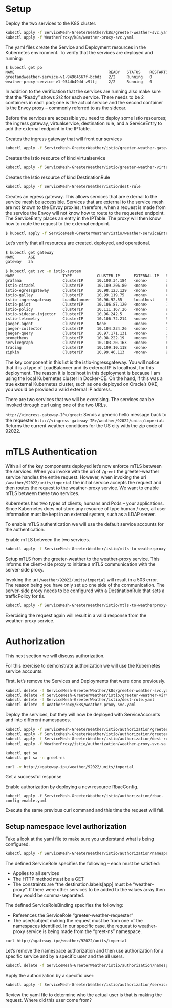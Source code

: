 # Setup

Deploy the two services to the K8S cluster.

```bash
kubectl apply -f ServiceMesh-GreeterWeather/k8s/greeter-weather-svc.yaml
kubectl apply -f WeatherProxy/k8s/weather-proxy-svc.yaml
```

The yaml files create the Service and Deployment resources in the Kubernetes environment. To verify that the services are deployed and running:

```bash
$ kubectl get po
NAME                                         READY   STATUS    RESTARTS   AGE
greetandweather-service-v1-94964667f-bcbdz   2/2     Running   0          3h6m
weather-proxy-service-v1-954db49dd-z9ltj     2/2     Running   0          3h5m
```

In addition to the verification that the services are running also make sure that the “Ready” shows 2/2 for each service. There needs to be 2 containers in each pod; one is the actual service and the second container is the Envoy proxy – commonly referred to as the sidecar.

Before the services are accessible you need to deploy some Istio resources; the ingress gateway, virtualservice, destination rule, and a ServiceEntry to add the external endpoint in the IPTable.

Creates the ingress gateway that will front our services

```bash
kubectl apply -f ServiceMesh-GreeterWeather/istio/greeter-weather-gateway.yaml
```

Creates the Istio resource of kind virtualservice

```bash
kubectl apply -f ServiceMesh-GreeterWeather/istio/greeter-weather-virtualservice.yaml
```

Creates the Istio resource of kind DestinationRule

```bash
kubectl apply -f ServiceMesh-GreeterWeather/istio/dest-rule
```

Creates an egress gateway. This allows services that are external to the service mesh be accessible. Services that are external to the service mesh are not known to the Envoy proxies; therefore, when a request is made from the service the Envoy will not know how to route to the requested endpoint. The ServiceEntry places an entry in the IPTable. The proxy will then know how to route the request to the external endpoint.

```bash
$ kubectl apply -f ServiceMesh-GreeterWeather/istio/weather-serviceEntry.yaml
```

Let’s verify that all resources are created, deployed, and operational.

```bash
$ kubectl get gateway
NAME      AGE
gateway   3h

$ kubectl get svc -n istio-system
NAME                     TYPE           CLUSTER-IP      EXTERNAL-IP   PORT(S)
grafana                  ClusterIP      10.100.34.184   <none>        3000/TCP
istio-citadel            ClusterIP      10.109.206.80   <none>        8060/TCP,9093/TCP
istio-egressgateway      ClusterIP      10.98.123.129   <none>        80/TCP,443/TCP
istio-galley             ClusterIP      10.99.119.75    <none>        443/TCP,9093/TCP
istio-ingressgateway     LoadBalancer   10.96.92.55     localhost     80:31380/TCP,443:31390/TCP,31400:31400/TCP,15011:31112/TCP,8060:32671/TCP,853:32565/TCP,15030:32584/TCP,15031:30500/TCP   3h34m
istio-pilot              ClusterIP      10.106.87.120   <none>        15010/TCP,15011/TCP,8080/TCP,9093/TCP
istio-policy             ClusterIP      10.111.167.26   <none>        9091/TCP,15004/TCP,9093/TCP
istio-sidecar-injector   ClusterIP      10.96.242.5     <none>        443/TCP
istio-telemetry          ClusterIP      10.106.72.214   <none>        9091/TCP,15004/TCP,9093/TCP,42422/TCP
jaeger-agent             ClusterIP      None            <none>        5775/UDP,6831/UDP,6832/UDP
jaeger-collector         ClusterIP      10.104.234.26   <none>        14267/TCP,14268/TCP
jaeger-query             ClusterIP      10.97.171.131   <none>        16686/TCP
prometheus               ClusterIP      10.98.222.19    <none>        9090/TCP
servicegraph             ClusterIP      10.103.20.163   <none>        8088/TCP
tracing                  ClusterIP      10.109.10.118   <none>        80/TCP
zipkin                   ClusterIP      10.99.46.113    <none>        9411/TCP
```

The key component in this list is the istio-ingressgateway. You will notice that it is a type of LoadBalancer and its external IP is localhost, for this deployment. The reason it is localhost in this deployment is because I am using the local Kubernetes cluster in Docker-CE. On the hand, if this was a true external Kubernetes cluster, such as one deployed on Oracle’s OKE, you would be provided a valid external IP address.

There are two services that we will be exercising. The services can be invoked through curl using one of the two URLs.

`http://<ingress-gateway-IP>/greet`: Sends a generic hello message back to the requester
`http://<ingress-gateway-IP>/weather/92022/units/imperial`: Returns the current weather conditions for the US city with the zip code of 92022.

# mTLS Authentication

With all of the key components deployed let’s now enforce mTLS between the services. When you invoke with the uri of `/greet` the greeter-weather service handles the entire request. However, when invoking the uri `/weather/92022/units/imperial` the initial service accepts the request and then routes the request to the weather-proxy service. We want to enable mTLS between these two services.

Kubernetes has two types of clients; humans and Pods – your applications. Since Kubernetes does not store any resource of type human / user, all user information must be kept in an external system, such as a LDAP server.

To enable mTLS authentication we will use the default service accounts for the authentication.

Enable mTLS between the two services.

```bash
kubectl apply -f ServiceMesh-GreeterWeather/istio/mtls-to-weatherproxy.yaml
```

Setup mTLS from the greeter-weather to the weather-proxy service. This informs the client-side proxy to initiate a mTLS communication with the server-side proxy.

Invoking the uri `/weather/92022/units/imperial` will result in a 503 error. The reason being you have only set up one side of the communication. The server-side proxy needs to be configured with a DestinationRule that sets a trafficPolicy for tls.

```bash
kubectl apply -f ServiceMesh-GreeterWeather/istio/mtls-to-weatherproxy-destrule.yaml
```

Exercising the request again will result in a valid response from the weather-proxy service.

# Authorization

This next section we will discuss authorization.

For this exercise to demonstrate authorization we will use the Kubernetes service accounts.

First, let’s remove the Services and Deployments that were done previously.

```bash
kubectl delete -f ServiceMesh-GreeterWeather/k8s/greeter-weather-svc.yaml
kubectl delete -f ServiceMesh-GreeterWeather/istio/greeter-weather-virtualservice.yaml
kubectl delete -f ServiceMesh-GreeterWeather/istio/dest-rule.yaml
kubectl delete -f WeatherProxy/k8s/weather-proxy-svc.yaml
```

Deploy the services, but they will now be deployed with ServiceAccounts and into different namespaces.

```bash
kubectl apply -f ServiceMesh-GreeterWeather/istio/authorization/greeter-weather-svc-sa.yaml
kubectl apply -f ServiceMesh-GreeterWeather/istio/authorization/greeter-weather-virtualservice.yaml
kubectl apply -f ServiceMesh-GreeterWeather/istio/authorization/dest-rule.yaml
kubectl apply -f WeatherProxy/istio/authorization/weather-proxy-svc-sa.yaml

kubectl get sa
kubectl get sa -n greet-ns

curl -v http://<gateway-ip>/weather/92022/units/imperial
```

Get a successful response

Enable authorization by deploying a new resource RbacConfig.

```
kubectl apply -f ServiceMesh-GreeterWeather/istio/authorization/rbac-config-enable.yaml
```

Execute the same previous curl command and this time the request will fail.

## Setup namespace level authorization

Take a look at the yaml file to make sure you understand what is being configured.

```bash
kubectl apply -f ServiceMesh-GreeterWeather/istio/authorization/namespaceAuth/greeter-weather-namespace-policy.yaml
```

The defined ServiceRole specifies the following – each must be satisfied:

-   Applies to all services
-   The HTTP method must be a GET
-   The constraints are “the destination.labels[app] must be “weather-proxy”. If there were other services to be added to the values array then they would be comma-separated.

The defined ServiceRoleBinding specifies the following:

-   References the ServiceRole “greeter-weather-requester”
-   The user/subject making the request must be from one of the namespaces identified. In our specific case, the request to weather-proxy service is being made from the “greet-ns” namespace.

```bash
curl http://<gateway-ip>/weather/92022/units/imperial
```

Let’s remove the namespace authorization and then use authorization for a specific service and by a specific user and the all users.

```bash
kubectl delete -f ServiceMesh-GreeterWeather/istio/authorization/namespaceAuth/greeter-weather-namespace-policy.yaml
```

Apply the authorization by a specific user:

```bash
kubectl apply -f ServiceMesh-GreeterWeather/istio/authorization/serviceLevelAccess/specificuser.yaml
```

Review the yaml file to determine who the actual user is that is making the request. Where did this user come from?
